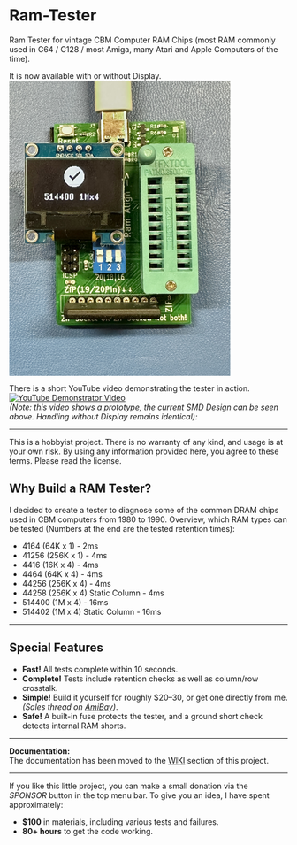 # Ram-Tester

Ram Tester for vintage CBM Computer RAM Chips (most RAM commonly used in C64 / C128 / most Amiga, many Atari and Apple Computers of the time).

It is now available with or without Display.<br/>
<img src="https://raw.githubusercontent.com/tops4u/Ram-Tester/refs/heads/main/Media/IMG_3591.jpeg" width="400px" align="center"/><br/>

There is a short YouTube video demonstrating the tester in action. <br/>
[![YouTube Demonstrator Video](https://img.youtube.com/vi/9TBlnfiTfQk/0.jpg)](https://www.youtube.com/watch?v=9TBlnfiTfQk "Demonstration")<br/>
*(Note: this video shows a prototype, the current SMD Design can be seen above. Handling without Display remains identical):*  

---

This is a hobbyist project. There is no warranty of any kind, and usage is at your own risk. By using any information provided here, you agree to these terms. Please read the license.

## Why Build a RAM Tester?

I decided to create a tester to diagnose some of the common DRAM chips used in CBM computers from 1980 to 1990.
Overview, which RAM types can be tested (Numbers at the end are the tested retention times):
- 4164 (64K x 1) - 2ms
- 41256 (256K x 1) - 4ms
- 4416 (16K x 4) - 4ms
- 4464 (64K x 4) - 4ms
- 44256 (256K x 4) - 4ms
- 44258 (256K x 4) Static Column - 4ms
- 514400 (1M x 4) - 16ms
- 514402 (1M x 4) Static Column - 16ms

---

## Special Features

- **Fast!** All tests complete within 10 seconds.
- **Complete!** Tests include retention checks as well as column/row crosstalk.
- **Simple!** Build it yourself for roughly $20–30, or get one directly from me. *(Sales thread on [AmiBay](https://www.amibay.com/threads/memory-tester.2450230/))*.
- **Safe!** A built-in fuse protects the tester, and a ground short check detects internal RAM shorts.

---

**Documentation:**  
The documentation has been moved to the [WIKI](https://github.com/tops4u/Ram-Tester/wiki) section of this project.

---

If you like this little project, you can make a small donation via the *SPONSOR* button in the top menu bar. To give you an idea, I have spent approximately:
- **$100** in materials, including various tests and failures.
- **80+ hours** to get the code working.

